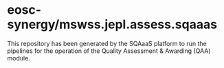 # eosc-synergy/mswss.jepl.assess.sqaaas
This repository has been generated by the SQAaaS platform to run the pipelines
for the operation of the
Quality Assessment & Awarding (QAA)
module.